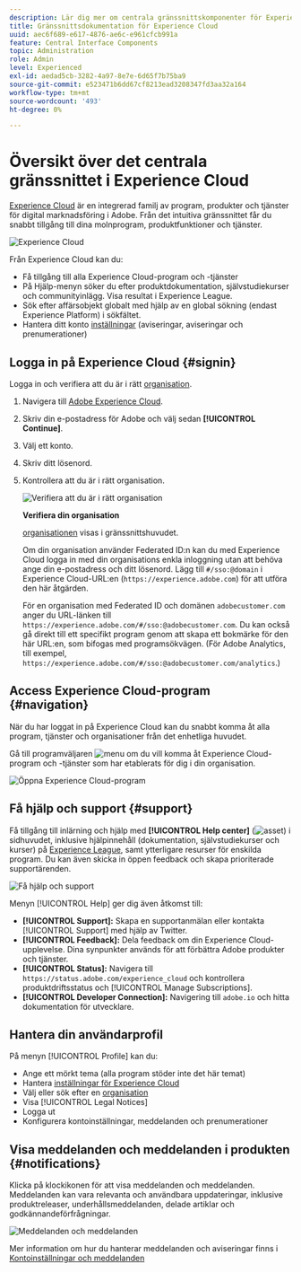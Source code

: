 ```yaml
---
description: Lär dig mer om centrala gränssnittskomponenter för Experience Cloud. Få hjälp med användar- och produktadministration i Admin Console, aktivera program för Experience Cloud-tjänster. Få hjälp med Audience Library, Customer Attributes, Experience Cloud Assets med flera.
title: Gränssnittsdokumentation för Experience Cloud
uuid: aec6f689-e617-4876-ae6c-e961cfcb991a
feature: Central Interface Components
topic: Administration
role: Admin
level: Experienced
exl-id: aedad5cb-3282-4a97-8e7e-6d65f7b75ba9
source-git-commit: e523471b6dd67cf8213ead3208347fd3aa32a164
workflow-type: tm+mt
source-wordcount: '493'
ht-degree: 0%

---
```


# Översikt över det centrala gränssnittet i Experience Cloud

[Experience Cloud](https://experience.adobe.com) är en integrerad familj av program, produkter och tjänster för digital marknadsföring i Adobe. Från det intuitiva gränssnittet får du snabbt tillgång till dina molnprogram, produktfunktioner och tjänster.

![Experience Cloud](assets/landing.png)

Från Experience Cloud kan du:

* Få tillgång till alla Experience Cloud-program och -tjänster
* På Hjälp-menyn söker du efter produktdokumentation, självstudiekurser och communityinlägg. Visa resultat i Experience League.
* Sök efter affärsobjekt globalt med hjälp av en global sökning (endast Experience Platform) i sökfältet.
* Hantera ditt konto [inställningar](features/account-preferences.md) (aviseringar, aviseringar och prenumerationer)

## Logga in på Experience Cloud {#signin}

Logga in och verifiera att du är i rätt [organisation](administration/organizations.md).

1. Navigera till [Adobe Experience Cloud](https://experience.adobe.com).
1. Skriv din e-postadress för Adobe och välj sedan **[!UICONTROL Continue]**.
1. Välj ett konto.
1. Skriv ditt lösenord.
1. Kontrollera att du är i rätt organisation.

   ![Verifiera att du är i rätt organisation](assets/organizations-menu.png)

   **Verifiera din organisation**

   [organisationen](administration/organizations.md) visas i gränssnittshuvudet.

   Om din organisation använder Federated ID:n kan du med Experience Cloud logga in med din organisations enkla inloggning utan att behöva ange din e-postadress och ditt lösenord. Lägg till `#/sso:@domain` i Experience Cloud-URL:en (`https://experience.adobe.com`) för att utföra den här åtgärden.

   För en organisation med Federated ID och domänen `adobecustomer.com` anger du URL-länken till `https://experience.adobe.com/#/sso:@adobecustomer.com`. Du kan också gå direkt till ett specifikt program genom att skapa ett bokmärke för den här URL:en, som bifogas med programsökvägen. (För Adobe Analytics, till exempel, `https://experience.adobe.com/#/sso:@adobecustomer.com/analytics`.)

## Access Experience Cloud-program {#navigation}

När du har loggat in på Experience Cloud kan du snabbt komma åt alla program, tjänster och organisationer från det enhetliga huvudet.

Gå till programväljaren ![menu](assets/menu-icon.png) om du vill komma åt Experience Cloud-program och -tjänster som har etablerats för dig i din organisation.

![Öppna Experience Cloud-program](assets/platform-core-services.png)

## Få hjälp och support {#support}

Få tillgång till inlärning och hjälp med **[!UICONTROL Help center]** (![asset](assets/help-icon.png)) i sidhuvudet, inklusive hjälpinnehåll (dokumentation, självstudiekurser och kurser) på [Experience League](https://experienceleague.adobe.com/#home), samt ytterligare resurser för enskilda program. Du kan även skicka in öppen feedback och skapa prioriterade supportärenden.

![Få hjälp och support](assets/search-menu.png)

Menyn [!UICONTROL Help] ger dig även åtkomst till:

* **[!UICONTROL Support]:** Skapa en supportanmälan eller kontakta [!UICONTROL Support] med hjälp av Twitter.
* **[!UICONTROL Feedback]:** Dela feedback om din Experience Cloud-upplevelse. Dina synpunkter används för att förbättra Adobe produkter och tjänster.
* **[!UICONTROL Status]:** Navigera till `https://status.adobe.com/experience_cloud` och kontrollera produktdriftsstatus och [!UICONTROL Manage Subscriptions].
* **[!UICONTROL Developer Connection]:** Navigering till `adobe.io` och hitta dokumentation för utvecklare.

## Hantera din användarprofil

På menyn [!UICONTROL Profile] kan du:

* Ange ett mörkt tema (alla program stöder inte det här temat)
* Hantera [inställningar för Experience Cloud](features/account-preferences.md)
* Välj eller sök efter en [organisation](administration/organizations.md)
* Visa [!UICONTROL Legal Notices]
* Logga ut
* Konfigurera kontoinställningar, meddelanden och prenumerationer

## Visa meddelanden och meddelanden i produkten {#notifications}

Klicka på klockikonen för att visa meddelanden och meddelanden. Meddelanden kan vara relevanta och användbara uppdateringar, inklusive produktreleaser, underhållsmeddelanden, delade artiklar och godkännandeförfrågningar.

![Meddelanden och meddelanden](assets/notifications-menu-small.png)

Mer information om hur du hanterar meddelanden och aviseringar finns i [Kontoinställningar och meddelanden](features/account-preferences.md)
